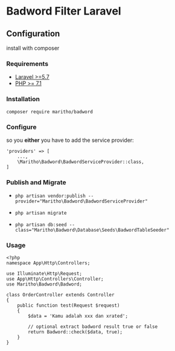 # Badword Filter Laravel

## Configuration
install with composer


### Requirements
- [Laravel >=5.7](https://laravel.com/)
- [PHP >= 7.1](https://www.php.net/)

### Installation

`composer require maritho/badword`

### Configure

so you __either__ you have to add the service provider:

```
'providers' => [
    ...,
    \Maritho\Badword\BadwordServiceProvider::class,
]
```

### Publish and Migrate

- `php artisan vendor:publish --provider="Maritho\Badword\BadwordServiceProvider"`

- `php artisan migrate`

- `php artisan db:seed --class="Maritho\Badword\Database\Seeds\BadwordTableSeeder"`

### Usage
```
<?php
namespace App\Http\Controllers;

use Illuminate\Http\Request;
use App\Http\Controllers\Controller;
use Maritho\Badword\Badword;

class OrderController extends Controller
{
    public function test(Request $request)
    {
        $data = 'Kamu adalah xxx dan xrated';

        // optional extract badword result true or false
        return Badword::check($data, true);
    }
}

```
